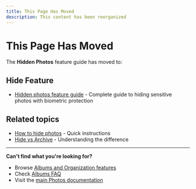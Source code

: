 ```yaml
---
title: This Page Has Moved
description: This content has been reorganized
---
```


# This Page Has Moved

The **Hidden Photos** feature guide has moved to:

## Hide Feature
- [Hidden photos feature guide](/photos/features/albums-and-organization/hide) - Complete guide to hiding sensitive photos with biometric protection

## Related topics
- [How to hide photos](/photos/faq/albums-and-organization#hide-photos) - Quick instructions
- [Hide vs Archive](/photos/faq/albums-and-organization#hide-vs-archive) - Understanding the difference

---

**Can't find what you're looking for?**
- Browse [Albums and Organization features](/photos/features/albums-and-organization/albums)
- Check [Albums FAQ](/photos/faq/albums-and-organization)
- Visit the [main Photos documentation](/photos/)
